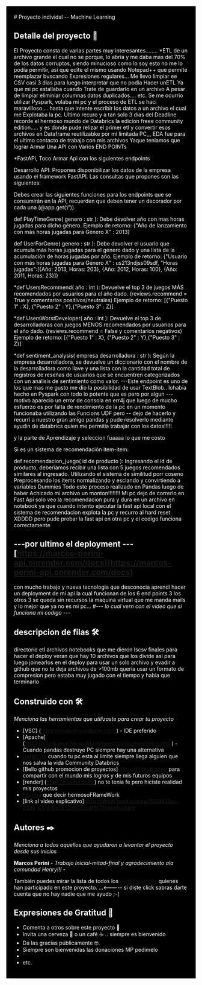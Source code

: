<div style="background-color:black;color:white;padding:20px;">
# Proyecto individal -- Machine Learning

## Detalle del proyecto 🚀
El Proyecto consta de varias partes muy interesantes........
*ETL de un archivo grande el cual no se porque, lo abria y me daba mas del 70% de los datos corruptos, siendo minucioso como lo soy
 esto no me lo podía permitir, asi que edite el mismo usando Notepad++ que permite reemplazar buscando Expresiones regulares...
 Me llevo limpiar ee CSV casi 3 dias para luego interpretar que no podia Hacer unETL Ya que mi pc estallaba cuando Trate de  guardarlo en un archivo
 A pesar de limpiar eliminiar columnas datos duplicados.... etc.
 Se me ocurrio utilizar Pyspark, volaba mi pc  y el proceso de ETL se haci maravilloso.... hasta que intente escribir los datos  a un archivo el cual me Explotaba la pc.
 Ultimo recuro y a  tan solo 3 dias del Deadline    recorde  el hermoso mundo de Databrics la edicion freee community edition.....  y es donde pude relizar el primer etl
 y convertir  esos archivos en Dataframe reutilizabke por mi limitada PC,,,
 EDA fue para el ultimo contacto  de trabajo con  mis archivos Yaque teniamos que lograr Armar Una API con Varios END POINTs


*FastAPi, Toco Armar Api con los siguientes endpoints

Desarrollo API: Propones disponibilizar los datos de la empresa usando el framework FastAPI. Las consultas que propones son las siguientes:

Debes crear las siguientes funciones para los endpoints que se consumirán en la API, recuerden que deben tener un decorador por cada una (@app.get(‘/’)).

def PlayTimeGenre( genero : str ): Debe devolver año con mas horas jugadas para dicho género.
Ejemplo de retorno: {"Año de lanzamiento con más horas jugadas para Género X" : 2013}

def UserForGenre( genero : str ): Debe devolver el usuario que acumula más horas jugadas para el género dado y una lista de la acumulación de horas jugadas por año.
Ejemplo de retorno: {"Usuario con más horas jugadas para Género X" : us213ndjss09sdf, "Horas jugadas":[{Año: 2013, Horas: 203}, {Año: 2012, Horas: 100}, {Año: 2011, Horas: 23}]}

*def UsersRecommend( año : int ): Devuelve el top 3 de juegos MÁS recomendados por usuarios para el año dado. (reviews.recommend = True y comentarios positivos/neutrales)
Ejemplo de retorno: [{"Puesto 1" : X}, {"Puesto 2" : Y},{"Puesto 3" : Z}]

*def UsersWorstDeveloper( año : int ): Devuelve el top 3 de desarrolladoras con juegos MENOS recomendados por usuarios para el año dado. (reviews.recommend = False y comentarios negativos)
Ejemplo de retorno: [{"Puesto 1" : X}, {"Puesto 2" : Y},{"Puesto 3" : Z}]

*def sentiment_analysis( empresa desarrolladora : str ): Según la empresa desarrolladora, se devuelve un diccionario con el nombre de la desarrolladora como llave y una lista con la cantidad total de registros de reseñas de usuarios que se encuentren categorizados con un análisis de sentimiento como valor.
---Este endpoint es uno de los que mas me gusto me dio la posibilidad de usar TextBlob.. lohabia hecho en Pyspark  con todo lo potente que es pero por algun
---motivo aparecio un error de consola  en err4j que luego de mucho esfuerzo es por falta de rendimiento de la pc   en un momento funcionaba utilizando las Funcions UDF pero
-- dejo de hacerlo y recurri a nuestro gran amigo pandas y   pude resolverlo mediante ayudin de databrics quien me permitia trabajar con los datos!!!!!


y la parte de Aprendizaje y seleccion fuaaaa lo que me costo 

Si es un sistema de recomendación item-item:

def recomendacion_juego( id de producto ): Ingresando el id de producto, deberíamos recibir una lista con 5 juegos recomendados similares al ingresado.
Utilizando el sistema de similitud porr coseno Preprocesando los items normalizando y esclando y convirtiendo a variables Dummies Todo este proceso realizado
en Pandas luego de haber Achicado mi archivo un monton!!!!!!!!
Mi pc dejo de correrlo en Fast Api    solo  veo la recomendacion pura y dura  en un archivo en notebook  ya que cuando intento ejecutar  la fast api local con el sistema de recomendacion explota la pc y recurro al hard reset XDDDD
pero pude probar la fast api en otra pc y el codigo funciona correctamente

---por ultimo el deployment 
     --- [https://marcos-perini-api.onrender.com/docs](https://marcos-perini-api.onrender.com/docs) 
  ---  
   con mucho trabajo y nueva tecnologia que desconocia aprendi hacer un deployment de mi api  la cual funcionan de los 6 end points 3  los otros 3  se queda sin recursos la
   maquina virtual que me manda mails y lo mejor que ya no es mi pc...
       #*--- lo cual vern con el video que si funciona mi codigo ---*

       
 ## descripcion de filas 🛠️
 directorio etl archivos notebooks que me dieron lscsv finales para hacer el deploy
 veran que hay 10 archivos que los divide asi para luego joinearlos en el deploy para usar un solo archivo y evadir a github que no te deja archivos de >100mb
 queria usar  un formato de compresion pero estaba muy jugado con el tiempo y habia que terminarlo
      
   
## Construido con 🛠️

_Menciona las herramientas que utilizaste para crear tu proyecto_

* [VSC] (https://code.visualstudio.com/) - IDE preferido
* [Apache] (https://spark.apache.org/docs/latest/api/python/index.html) - Cuando pandas destruye PC siempre hay una alternativa
* [Databrics](https://community.databricks.com/) cuando tu pc esta al limite siempre llega alguien que nos salva la vida Community Databrics
* [Bello github promocion de proyectos] https://github.com/ para compartir con el mundo mis logros y de mis futuros equipos
* [render] (https://render.com/)   no te tenia fe pero hiciste realidad mis proyectos
* [FastApi](https://fastapi.tiangolo.com/)  que decir  hermosoFRameWork
* [link al video explicativo]https://www.veed.io/view/f049d45c-22da-481a-be76-2b6d70aaf8f7?panel=share
## Autores ✒️

_Menciona a todos aquellos que ayudaron a levantar el proyecto desde sus inicios_

**Marcos Perini** - *Trabajo Inicial-mitad-final y agradecimiento ala comundad Henry!!!* - 

También puedes mirar la lista de todos los [contribuyentes](https://github.com/your/project/contributors) quíenes han participado en este proyecto. ...<----- si diste click sabras darte cuenta que no hay nadie que me ayudo ;-(

## Expresiones de Gratitud 🎁

* Comenta a otros sobre este proyecto 📢
* Invita una cerveza 🍺 o un café ☕ .. siempre es bienvenido
* Da las gracias públicamente 🤓.
* Siempre son bienvenidas las donaciones MP   pedimelo
* 
* etc.
</div>
